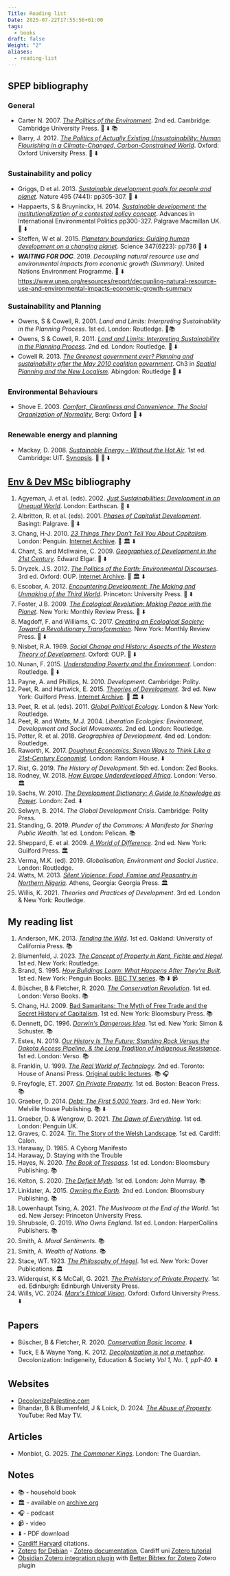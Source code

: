 ```yaml
---
Title: Reading list
Date: 2025-07-22T17:55:56+01:00
tags:
  - books
draft: false
Weight: "2"
aliases:
  - reading-list
---
```

## SPEP bibliography
### General
- Carter N. 2007. *[The Politics of the Environment](https://f001.backblazeb2.com/file/jakerMSc/Carter_The-Politics-of+-the-Environment_2007.pdf)*. 2nd ed. Cambridge: Cambridge University Press. 📕 ⬇️ 📚
- Barry, J. 2012. *[The Politics of Actually Existing Unsustainability: Human Flourishing in a Climate-Changed, Carbon-Constrained World](https://f001.backblazeb2.com/file/jakerMSc/Barry-Politics-Actually-Existing-Unsustainability.pdf)*. Oxford: Oxford University Press. 📕 ⬇️
### Sustainability and policy
- Griggs, D et al. 2013. *[Sustainable development goals for people and planet](https://f001.backblazeb2.com/file/jakerMSc/griggs_sustainable-development-goals-for-people-and-planet_2013.pdf)*. Nature 495 (7441): pp305-307. 📄 ⬇️
- Happaerts, S & Bruyninckx, H. 2014. *[Sustainable development: the institutionalization of a contested policy concept](https://f001.backblazeb2.com/file/jakerMSc/happaerts_sustainable-development_the_institutionalization-of-a-contested-policy-concept_2014.pdf)*. Advances in International Environmental Politics pp300-327. Palgrave Macmillan UK. 📄 ⬇️
- Steffen, W et al. 2015. *[Planetary boundaries: Guiding human development on a changing planet](https://f001.backblazeb2.com/file/jakerMSc/steffen_planetary-boundaries_guiding-human-development-on-a-changing-planet.pdf)*. Science 347(6223): pp736 📄 ⬇️
- ***WAITING FOR DOC***. 2019. *Decoupling natural resource use and environmental impacts from economic growth (Summary)*. United Nations Environment Programme. 📄 ⬇️ https://www.unep.org/resources/report/decoupling-natural-resource-use-and-environmental-impacts-economic-growth-summary
### Sustainability and Planning
- Owens, S & Cowell, R. 2001. *Land and Limits: Interpreting Sustainability in the Planning Process*. 1st ed. London: Routledge. 📕📚
- Owens, S & Cowell, R. 2011. [*Land and Limits: Interpreting Sustainability in the Planning Process*](https://f001.backblazeb2.com/file/jakerMSc/Owens-Cowell_Land-and-Limits_2011.pdf). 2nd ed. London: Routledge. 📕 ⬇️
- Cowell R. 2013. *[The Greenest government ever? Planning and sustainability after the May 2010 coalition government](https://doi.org/10.4324/9781315541051-3)*. Ch3 in *[Spatial Planning and the New Localism](https://f001.backblazeb2.com/file/jakerMSc/Haughton_Spatial-Planning-and-the-New-Localism_2009.pdf)*. Abingdon: Routledge 📄 ⬇️
### Environmental Behaviours
- Shove E. 2003. *[Comfort, Cleanliness and Convenience. The Social Organization of Normality](https://f001.backblazeb2.com/file/jakerMSc/Shove_Comfort-Cleanliness-and-Convenience_The-Social-Organization-of-Normality_2003.pdf)*, Berg: Oxford 📕 ⬇️
### Renewable energy and planning
- Mackay, D. 2008. *[Sustainable Energy - Without the Hot Air](https://f001.backblazeb2.com/file/jakerMSc/Sustainable-Energy_Without-the-Hot-Air.pdf)*. 1st ed. Cambridge: UIT. [Synopsis](https://f001.backblazeb2.com/file/jakerMSc/Sustainable-Energy_Without-the-Hot-Air_synopsis.pdf). 📕 📄 ⬇️ 
## [Env & Dev MSc](https://www.cardiff.ac.uk/study/postgraduate/taught/courses/course/environment-and-development-msc) bibliography
1. Agyeman, J. et al. (eds). 2002. *[Just Sustainabilities: Development in an Unequal World](https://f001.backblazeb2.com/file/jakerMSc/Agyeman_Just+Sustainabilities_2002.pdf)*. London: Earthscan. 📕 ⬇️ 
2. Albritton, R. et al. (eds). 2001. *[Phases of Capitalist Development](https://f001.backblazeb2.com/file/jakerMSc/Albritton_Phases-of-Capitalist-Development_2001.pdf)*. Basingt: Palgrave. 📕 ⬇️
3. Chang, H-J. 2010. *[23 Things They Don’t Tell You About Capitalism](https://f001.backblazeb2.com/file/jakerMSc/Chang_23-Things-They-Don't-Tell-You-About-Capitalism_2010.pdf)*. London: Penguin. [Internet Archive](https://archive.org/details/23thingstheydont0000chan). 📕 🏛️ ⬇️
4. Chant, S. and Mcllwaine, C. 2009. *[Geographies of Development in the 21st Century](https://f001.backblazeb2.com/file/jakerMSc/Chant_Geographies-of-Development-in-the-21st-Century_2009.pdf)*. Edward Elgar. 📕 ⬇️
5. Dryzek. J.S. 2012. *[The Politics of the Earth: Environmental Discourses](https://f001.backblazeb2.com/file/jakerMSc/Dryzek_The-Politics-of-the-Earth_2013.pdf)*. 3rd ed. Oxford: OUP. [Internet Archive](https://archive.org/details/politicsofearthe0000dryz). 📕 🏛️ ⬇️
6. Escobar, A. 2012. *[Encountering Development: The Making and Unmaking of the Third World](https://f001.backblazeb2.com/file/jakerMSc/Escobar_Encountering-Development_2011.pdf)*. Princeton: University Press. 📕 ⬇️
7. Foster, J.B. 2009. *[The Ecological Revolution: Making Peace with the Planet](https://f001.backblazeb2.com/file/jakerMSc/Foster_The-Ecological-Revolution_2009.pdf)*. New York: Monthly Review Press. 📄 ⬇️
8. Magdoff, F. and Williams, C. 2017. *[Creating an Ecological Society: Toward a Revolutionary Transformation](https://f001.backblazeb2.com/file/jakerMSc/Magdoff_Creating-an-ecological-society_2017.pdf)*. New York: Monthly Review Press.  📕 ⬇️
9. Nisbet, R.A. 1969. *[Social Change and History: Aspects of the Western Theory of Development](https://f001.backblazeb2.com/file/jakerMSc/Nisbet_Social-Change-and-History_1969.pdf)*. Oxford: OUP. 📄 ⬇️
10. Nunan, F. 2015. *[Understanding Poverty and the Environment](https://f001.backblazeb2.com/file/jakerMSc/Nunan_Understanding-Poverty-and-the-Environment_2015.pdf)*. London: Routledge. 📄 ⬇️
11. Payne, A. and Phillips, N. 2010. *Development*. Cambridge: Polity. 
12. Peet, R. and Hartwick, E. 2015. *[Theories of Development](https://f001.backblazeb2.com/file/jakerMSc/Peet_Theories-of-Development_2015.pdf)*. 3rd ed. New York: Guilford Press. [Internet Archive](https://archive.org/details/theoriesofdevelo0000peet). 📕 🏛️ ⬇️
13. Peet, R. et al. (eds). 2011. *[Global Political Ecology](https://www.researchgate.net/publication/307792509_Global_Political_Ecology)*. London & New York: Routledge. 
14. Peet, R. and Watts, M.J. 2004. *Liberation Ecologies: Environment, Development and Social Movements*. 2nd ed. London: Routledge.
15. Potter, R. et al. 2018. *Geographies of Development*. 4nd ed. London: Routledge. 
16. Raworth, K. 2017. *[Doughnut Economics: Seven Ways to Think Like a 21st-Century Economist](https://f001.backblazeb2.com/file/jakerMSc/Raworth_Doughnut+economics_2017.pdf)*. London: Random House. ⬇️
17. Rist, G. 2019. *The History of Development*. 5th ed. London: Zed Books. 
18. Rodney, W. 2018. *[How Europe Underdeveloped Africa](https://archive.org/details/how-europe-underdeveloped-africa-by-walter-rodney-2018/page/n7/mode/1up)*. London: Verso. 🏛️
19. Sachs, W. 2010. *[The Development Dictionary: A Guide to Knowledge as Power](https://f001.backblazeb2.com/file/jakerMSc/development-dictionary-guide-to-knowledge-as-power.pdf)*. London: Zed. ⬇️
20. Selwyn, B. 2014. *The Global Development Crisis*. Cambridge: Polity Press. 
21. Standing, G. 2019. *Plunder of the Commons: A Manifesto for Sharing Public Wealth*. 1st ed. London: Pelican. 📚
22. Sheppard, E. et al. 2009. *[A World of Difference](https://archive.org/details/worldofdifferenc0000unse_k9n7)*. 2nd ed. New York: Guilford Press. 🏛️
23. Verma, M.K. (ed). 2019. *Globalisation, Environment and Social Justice*. London: Routledge.
24. Watts, M. 2013. *[Silent Violence: Food, Famine and Peasantry in Northern Nigeria](https://archive.org/details/silentviolencefo0000watt)*. Athens, Georgia: Georgia Press. 🏛️
25. Willis, K. 2021. *Theories and Practices of Development*. 3rd ed. London & New York: Routledge.
## My reading list
1. Anderson, MK. 2013. *[Tending the Wild](https://tendingthewild.com/tending-the-wild/)*. 1st ed. Oakland: University of California Press. 📚
2. Blumenfeld, J. 2023. *[The Concept of Property in Kant, Fichte and Hegel](https://www.taylorfrancis.com/books/mono/10.4324/9781003439745/concept-property-kant-fichte-hegel-jacob-blumenfeld)*. 1st ed. New York: Routledge.
3. Brand, S. 1995. *[How Buildings Learn: What Happens After They‘re Built](https://f001.backblazeb2.com/file/jakerMSc/Brand_How-Buildings-Learn_1995.pdf)*. 1st ed. New York: Penguin Books. [BBC TV series](https://www.youtube.com/playlist?list=PLvbRLItdRoVJzBR1PtPEoPY9gz5zSpjVh). 📚 ⬇️ 📹
4. Büscher, B & Fletcher, R. 2020. *[The Conservation Revolution](https://www.convivialconservation.com/publications/the-book/)*. 1st ed. London: Verso Books. 📚 
5. Chang, HJ. 2009. [Bad Samaritans: The Myth of Free Trade and the Secret History of Capitalism](https://en.wikipedia.org/wiki/Bad_Samaritans_(book)). 1st ed. New York: Bloomsbury Press. 📚
6. Dennett, DC. 1996. *[Darwin's Dangerous Idea](https://en.wikipedia.org/wiki/Darwin%27s_Dangerous_Idea)*. 1st ed. New York: Simon & Schuster. 📚
7. Estes, N. 2019. *[Our History Is The Future: Standing Rock Versus the Dakota Access Pipeline, & the Long Tradition of Indigenous Resistance](https://www.versobooks.com/en-gb/products/600-our-history-is-the-future)*. 1st ed. London: Verso. 📚
8. Franklin, U. 1999. *[The Real World of Technology](https://www.worldofbooks.com/en-gb/products/real-world-of-technology-book-ursula-franklin-9780887846366)*. 2nd ed. Toronto: House of Anansi Press. [Original public lectures](https://archive.org/details/the-real-world-of-technology). 📚 🎧
9. Freyfogle, ET. 2007. *[On Private Property](https://archive.org/details/onprivatepropert0000frey)*. 1st ed. Boston: Beacon Press. 📚
10. Graeber, D. 2014. *[Debt: The First 5,000 Years](https://f001.backblazeb2.com/file/jakerMSc/graeber-wengrow_the-dawn-of-everything_farrar-straus-giroux_2021.pdf)*. 3rd ed. New York: Melville House Publishing. 📚 ⬇️
11. Graeber, D. & Wengrow, D. 2021. *[The Dawn of Everything](https://archive.org/details/the-dawn-of-everything-a-new-history-of-humanity-david-graeber-david-wengrow-lon)*. 1st ed. London: Penguin UK.
12. Graves, C. 2024. [Tir. The Story of the Welsh Landscape](https://carwyngraves.com/tir-the-story-of-the-welsh-landscape/). 1st ed. Cardiff: Calon.
13. Haraway, D. 1985. A Cyborg Manifesto
14. Haraway, D. Staying with the Trouble
15. Hayes, N. 2020. *[The Book of Trespass](https://www.bloomsbury.com/uk/book-of-trespass-9781526604729/)*. 1st ed. London: Bloomsbury Publishing. 📚
16. Kelton, S. 2020. *[The Deficit Myth](https://stephaniekelton.com/book/)*. 1st ed. London: John Murray. 📚 
17. Linklater, A. 2015. *[Owning the Earth](https://www.bloomsbury.com/uk/owning-the-earth-9781408855430/)*. 2nd ed. London: Bloomsbury Publishing. 📚 
18. Lowenhaupt Tsing, A. 2021. *The Mushroom at the End of the World*. 1st ed. New Jersey: Princeton University Press.
19. Shrubsole, G. 2019. *Who Owns England*. 1st ed. London: HarperCollins Publishers. 📚
20. Smith, A. *Moral Sentiments*. 📚
21. Smith, A. *Wealth of Nations*. 📚
22. Stace, WT. 1923. *[The Philosophy of Hegel](https://archive.org/details/in.ernet.dli.2015.125214/page/n5/mode/2up)*. 1st ed. New York: Dover Publications. 🏛️
23. Widerquist, K & McCall, G. 2021. [*The Prehistory of Private Property*](https://f001.backblazeb2.com/file/jakerMSc/Widerquist_The-Prehistory-of-Private-Property_2021.pdf). 1st ed. Edinburgh: Edinburgh University Press.
24. Wills, VC. 2024. *[Marx's Ethical Vision](https://f001.backblazeb2.com/file/jakerMSc/Wills_Marx's-Ethical-Vision_2024.pdf)*. Oxford: Oxford University Press. ⬇️
## Papers
- Büscher, B & Fletcher, R. 2020. *[Conservation Basic Income](https://f001.backblazeb2.com/file/jakerMSc/conservation-basic-income_fletcher-buscher-2020.pdf)*. ⬇️
- Tuck, E & Wayne Yang, K. 2012. *[Decolonization is not a metaphor](https://clas.osu.edu/sites/clas.osu.edu/files/Tuck%20and%20Yang%202012%20Decolonization%20is%20not%20a%20metaphor.pdf)*. Decolonization: Indigeneity, Education & Society *Vol 1, No. 1, pp1-­40*. ⬇️
## Websites
- [DecolonizePalestine.com](https://decolonizepalestine.com)
- Bhandar, B & Blumenfeld, J & Loick, D. 2024. [*The Abuse of Property*](https://www.youtube.com/watch?v=NydcNinyNqs). YouTube: Red May TV. 
## Articles
- Monbiot, G. 2025. [*The Commoner Kings*](https://www.monbiot.com/2025/05/12/the-commoner-kings/). London: The Guardian.
## Notes
- 📚 - household book
- 🏛️ - available on [archive.org](https://archive.org/) 
- 🎧 - podcast
- 📹 - video
- ⬇️ - PDF download
- [Cardiff Harvard](https://xerte.cardiff.ac.uk/play_4191#page1) citations.
- [Zotero](https://www.zotero.org/) [for Debian](https://github.com/retorquere/zotero-deb) - [Zotero documentation](https://www.zotero.org/support/), Cardiff uni [Zotero tutorial](https://xerte.cardiff.ac.uk/play_14459#page1)
- [Obsidian Zotero integration plugin](https://github.com/mgmeyers/obsidian-zotero-integration) with [Better Bibtex for Zotero](https://retorque.re/zotero-better-bibtex/index.html) Zotero plugin